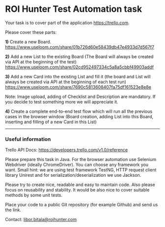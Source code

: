 # ROI Hunter Test Automation task

Your task is to cover part of the application https://trello.com.

Please cover these parts:

**1)** Create a new Board.
https://www.useloom.com/share/01b726d60e58439db47e4933d7d567f7

**2)** Add a new List to the existing Board (The Board will always be created via API at the beginning of the test)
https://www.useloom.com/share/02cd952497334c5a8a5cbbf49903addf

**3)** Add a new Card into the existing List and fill it (the board and List will always be created via API at the beginning of each test run)
https://www.useloom.com/share/7690c5813608407fa75df161523e8e8e

Note: Image upload, adding of Checklist and Description are mandatory. If you decide to test something more we will appreciate it.

**4)** Create a complete end-to-end test flow which will run all the previous cases in the browser window (Board creation, adding List into this Board, inserting and filling of a new Card in this List)

---

### Useful information

Trello API Docs: https://developers.trello.com/v1.0/reference 

Please prepare this task in Java. For the browser automation use Selenium Webdriver (ideally ChromeDriver).
You can choose any framework you want. Small hint: we are using test framework TestNG, HTTP request client library Unirest and for serialization/deserialization we use Jackson.

Please try to create nice, readable and easy to maintain code. Also please focus on reusability and stability. It would be also nice to cover suitable methods by some unit tests. 

Place your code to a public Git repository (for example Github) and send us the link.

Contact: libor.bitala@roihunter.com
